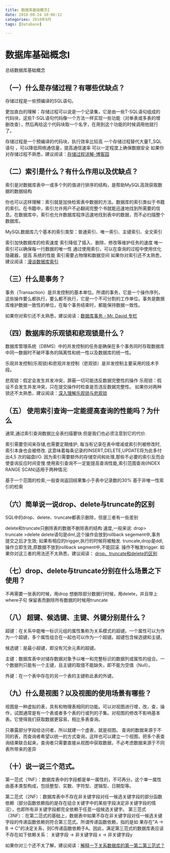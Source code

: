 ```yaml
---
title: 数据库基础概念I
date: 2018-08-24 10:08:12
categories: 2018年8月
tags: [Database]

---
```

# 数据库基础概念I

总结数据库基础概念



<!-- more -->


## （一）什么是存储过程？有哪些优缺点？
存储过程是一些预编译的SQL语句。

更加直白的理解：存储过程可以说是一个记录集，它是由一些T-SQL语句组成的代码块，这些T-SQL语句代码像一个方法一样实现一些功能（对单表或多表的增删改查），然后再给这个代码块取一个名字，在用到这个功能的时候调用他就行了。

存储过程是一个预编译的代码块，执行效率比较高
一个存储过程替代大量T_SQL语句 ，可以降低网络通信量，提高通信速率
可以一定程度上确保数据安全
如果你对存储过程不熟悉，建议阅读：[存储过程详解-博客园](http://www.cnblogs.com/knowledgesea/archive/2013/01/02/2841588.html)

## （二）索引是什么？有什么作用以及优缺点？

索引是对数据库表中一或多个列的值进行排序的结构，是帮助MySQL高效获取数据的数据结构

你也可以这样理解：索引就是加快检索表中数据的方法。数据库的索引类似于书籍的索引。在书籍中，索引允许用户不必翻阅完整个书就能迅速地找到所需要的信息。在数据库中，索引也允许数据库程序迅速地找到表中的数据，而不必扫描整个数据库。

MySQL数据库几个基本的索引类型：普通索引、唯一索引、主键索引、全文索引

索引加快数据库的检索速度
索引降低了插入、删除、修改等维护任务的速度
唯一索引可以确保每一行数据的唯一性
通过使用索引，可以在查询的过程中使用优化隐藏器，提高 系统的性能
索引需要占物理和数据空间 
如果你对索引还不太熟悉，建议阅读：[漫谈数据库索引](https://kb.cnblogs.com/page/45712/)

## （三）什么是事务？

事务（Transaction）是并发控制的基本单位。所谓的事务，它是一个操作序列，这些操作要么都执行，要么都不执行，它是一个不可分割的工作单位。事务是数据库维护数据一致性的单位，在每个事务结束时，都能保持数据一致性。

如果你对索引还不太熟悉，建议阅读：[数据库事务 - Mr. David 专栏](https://blog.csdn.net/zdwzzu2006/article/details/5947062)

## （四）数据库的乐观锁和悲观锁是什么？

数据库管理系统（DBMS）中的并发控制的任务是确保在多个事务同时存取数据库中同一数据时不破坏事务的隔离性和统一性以及数据库的统一性。

乐观并发控制(乐观锁)和悲观并发控制（悲观锁）是并发控制主要采用的技术手段。

悲观锁：假定会发生并发冲突，屏蔽一切可能违反数据完整性的操作
乐观锁：假设不会发生并发冲突，只在提交操作时检查是否违反数据完整性。
如果你对两种锁还不太熟悉，建议阅读：[深入理解乐观锁与悲观锁](http://www.open-open.com/lib/view/open1452046967245.html)

## （五） 使用索引查询一定能提高查询的性能吗？为什么

通常,通过索引查询数据比全表扫描要快.但是我们也必须注意到它的代价.

索引需要空间来存储,也需要定期维护, 每当有记录在表中增减或索引列被修改时,索引本身也会被修改. 这意味着每条记录的INSERT,DELETE,UPDATE将为此多付出4,5 次的磁盘I/O. 因为索引需要额外的存储空间和处理,那些不必要的索引反而会使查询反应时间变慢.使用索引查询不一定能提高查询性能,索引范围查询(INDEX RANGE SCAN)适用于两种情况:

基于一个范围的检索,一般查询返回结果集小于表中记录数的30%
基于非唯一性索引的检索

## （六）简单说一说drop、delete与truncate的区别

SQL中的drop、delete、truncate都表示删除，但是三者有一些差别

delete和truncate只删除表的数据不删除表的结构
速度,一般来说: drop> truncate >delete 
delete语句是dml,这个操作会放到rollback segement中,事务提交之后才生效;
如果有相应的trigger,执行的时候将被触发. truncate,drop是ddl, 操作立即生效,原数据不放到rollback segment中,不能回滚. 操作不触发trigger. 
如果你对这三者的用法还不太熟悉，建议阅读： [drop、truncate和delete的区别](https://blog.csdn.net/ws0513/article/details/49980547)

## （七）drop、delete与truncate分别在什么场景之下使用？

不再需要一张表的时候，用drop
想删除部分数据行时候，用delete，并且带上where子句
保留表而删除所有数据的时候用truncate

## （八） 超键、候选键、主键、外键分别是什么？

超键：在关系中能唯一标识元组的属性集称为关系模式的超键。一个属性可以为作为一个超键，多个属性组合在一起也可以作为一个超键。超键包含候选键和主键。

候选键：是最小超键，即没有冗余元素的超键。

主键：数据库表中对储存数据对象予以唯一和完整标识的数据列或属性的组合。一个数据列只能有一个主键，且主键的取值不能缺失，即不能为空值（Null）。

外键：在一个表中存在的另一个表的主键称此表的外键。

## （九）什么是视图？以及视图的使用场景有哪些？

视图是一种虚拟的表，具有和物理表相同的功能。可以对视图进行增，改，查，操作，试图通常是有一个表或者多个表的行或列的子集。对视图的修改不影响基本表。它使得我们获取数据更容易，相比多表查询。

只暴露部分字段给访问者，所以就建一个虚表，就是视图。
查询的数据来源于不同的表，而查询者希望以统一的方式查询，这样也可以建立一个视图，把多个表查询结果联合起来，查询者只需要直接从视图中获取数据，不必考虑数据来源于不同表所带来的差异

## （十）说一说三个范式。

第一范式（1NF）：数据库表中的字段都是单一属性的，不可再分。这个单一属性由基本类型构成，包括整型、实数、字符型、逻辑型、日期型等。

第二范式（2NF）：数据库表中不存在非关键字段对任一候选关键字段的部分函数依赖（部分函数依赖指的是存在组合关键字中的某些字段决定非关键字段的情况），也即所有非关键字段都完全依赖于任意一组候选关键字。 
第三范式（3NF）：在第二范式的基础上，数据表中如果不存在非关键字段对任一候选关键字段的传递函数依赖则符合第三范式。所谓传递函数依赖，指的是如 果存在"A → B → C"的决定关系，则C传递函数依赖于A。因此，满足第三范式的数据库表应该不存在如下依赖关系： 关键字段 → 非关键字段 x → 非关键字段y

如果你对三个还不太了解，建议阅读：[解释一下关系数据库的第一第二第三范式？](https://www.zhihu.com/question/24696366)